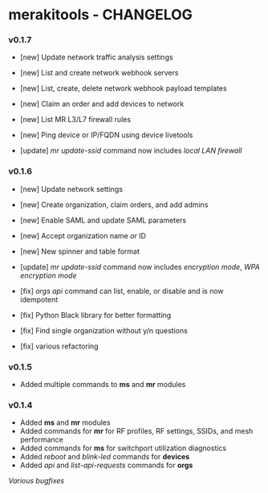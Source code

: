 # merakitools - CHANGELOG
### v0.1.7
 - [new] Update network traffic analysis settings
 - [new] List and create network webhook servers
 - [new] List, create, delete network webhook payload templates
 - [new] Claim an order and add devices to network
 - [new] List MR L3/L7 firewall rules
 - [new] Ping device or IP/FQDN using device livetools

 - [update] *mr update-ssid* command now includes *local LAN firewall*

### v0.1.6
 - [new] Update network settings
 - [new] Create organization, claim orders, and add admins
 - [new] Enable SAML and update SAML parameters
 - [new] Accept organization name *or* ID
 - [new] New spinner and table format

 - [update] *mr update-ssid* command now includes *encryption mode*, *WPA encryption mode*

 - [fix] *orgs api* command can list, enable, or disable and is now idempotent
 - [fix] Python Black library for better formatting
 - [fix] Find single organization without y/n questions
 - [fix] various refactoring

### v0.1.5
 - Added multiple commands to **ms** and **mr** modules

### v0.1.4
 - Added **ms** and **mr** modules
 - Added commands for **mr** for RF profiles, RF settings, SSIDs, and mesh performance
 - Added commands for **ms** for switchport utilization diagnostics
 - Added *reboot* and *blink-led* commands for **devices**
 - Added *api* and *list-api-requests* commands for **orgs**

 *Various bugfixes*